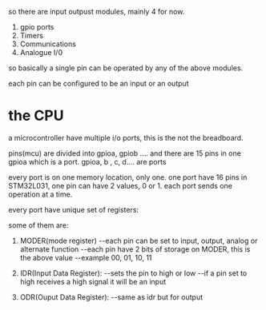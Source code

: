 so there are input outpust modules, mainly 4 for now.

1. gpio ports
2. Timers
3. Communications
3. Analogue I/0

so basically a single pin can be operated by any of the above modules.

each pin can be configured to be an input or an output


# the CPU
a microcontroller have multiple i/o ports, this is the not the breadboard.

pins(mcu) are divided into gpioa, gpiob .... and there are 15 pins in one gpioa which is a port.
gpioa, b , c, d.... are ports

every port is on one memory location, only one.
one port have 16 pins in STM32L031, one pin can have 2 values, 0 or 1. each port sends one operation at a time.

every port have unique set of registers:

some of them are: 
1. MODER(mode register)
--each pin can be set to input, output, analog or alternate function
--each pin have 2 bits of storage on MODER, this is the above value
--example 00, 01, 10, 11

2. IDR(Input Data Register):
--sets the pin to high or low
--if a pin set to high receives a high signal it will be an input

3. ODR(Ouput Data Register):
--same as idr but for output

